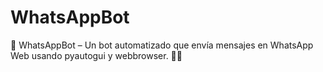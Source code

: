# WhatsAppBot
🚀 WhatsAppBot – Un bot automatizado que envía mensajes en WhatsApp Web usando pyautogui y webbrowser. 📩🤖
